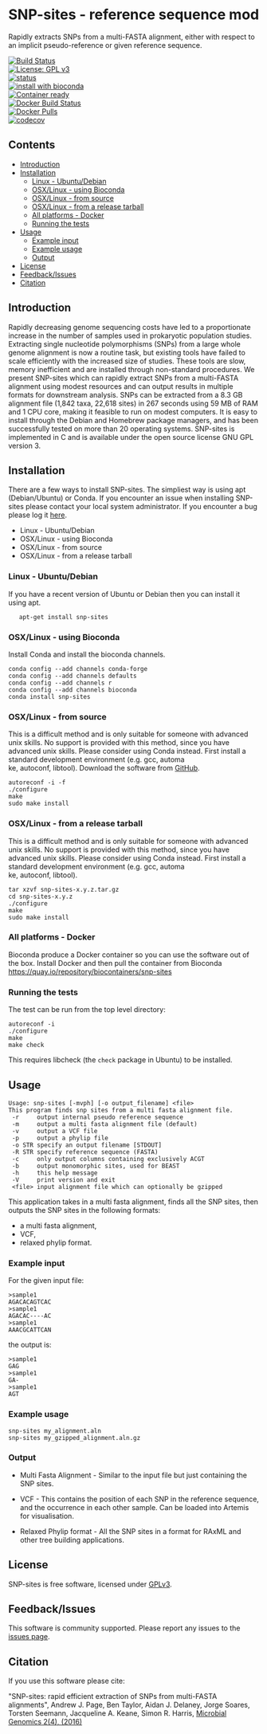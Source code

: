 # SNP-sites - reference sequence mod
Rapidly extracts SNPs from a multi-FASTA alignment, either with respect to an implicit pseudo-reference or given reference sequence.

[![Build Status](https://travis-ci.org/sanger-pathogens/snp-sites.png?branch=master)](https://travis-ci.org/sanger-pathogens/snp-sites)   
[![License: GPL v3](https://img.shields.io/badge/License-GPL%20v3-brightgreen.svg)](https://github.com/sanger-pathogens/snp-sites/blob/master/LICENSE)   
[![status](https://img.shields.io/badge/MGEN-10.1099%2Fmgen.0.000056-brightgreen.svg)](http://mgen.microbiologyresearch.org/content/journal/mgen/10.1099/mgen.0.000056)   
[![install with bioconda](https://img.shields.io/badge/install%20with-bioconda-brightgreen.svg)](http://bioconda.github.io/recipes/gubbins/README.html)  
[![Container ready](https://img.shields.io/badge/container-ready-brightgreen.svg)](https://quay.io/repository/biocontainers/gubbins)  
[![Docker Build Status](https://img.shields.io/docker/build/sangerpathogens/gubbins.svg)](https://hub.docker.com/r/sangerpathogens/gubbins)  
[![Docker Pulls](https://img.shields.io/docker/pulls/sangerpathogens/gubbins.svg)](https://hub.docker.com/r/sangerpathogens/gubbins)  
[![codecov](https://codecov.io/gh/sanger-pathogens/snp-sites/branch/master/graph/badge.svg)](https://codecov.io/gh/sanger-pathogens/snp-sites)   


## Contents
* [Introduction](#introduction)
* [Installation](#installation)
  * [Linux \- Ubuntu/Debian](#linux---ubuntudebian)
  * [OSX/Linux \- using Bioconda](#osxlinux---using-bioconda)
  * [OSX/Linux \- from source](#osxlinux---from-source)
  * [OSX/Linux \- from a release tarball](#osxlinux---from-a-release-tarball)
  * [All platforms \- Docker](#all-platforms---docker)
  * [Running the tests](#running-the-tests)
* [Usage](#usage)
  * [Example input](#example-input)
  * [Example usage](#example-usage)
  * [Output](#output)
* [License](#license)
* [Feedback/Issues](#feedbackissues)
* [Citation](#citation)

## Introduction
Rapidly decreasing genome sequencing costs have led to a proportionate increase in the number of samples used in prokaryotic population studies. Extracting single nucleotide polymorphisms (SNPs) from a large whole genome alignment is now a routine task, but existing tools have failed to scale efficiently with the increased size of studies. These tools are slow, memory inefficient and are installed through non-standard procedures. We present SNP-sites which can rapidly extract SNPs from a multi-FASTA alignment using modest resources and can output results in multiple formats for downstream analysis. SNPs can be extracted from a 8.3 GB alignment file (1,842 taxa, 22,618 sites) in 267 seconds using 59 MB of RAM and 1 CPU core, making it feasible to run on modest computers. It is easy to install through the Debian and Homebrew package managers, and has been successfully tested on more than 20 operating systems. SNP-sites is implemented in C and is available under the open source license GNU GPL version 3.

## Installation
There are a few ways to install SNP-sites. The simpliest way is using apt (Debian/Ubuntu) or Conda. If you encounter an issue when installing SNP-sites please contact your local system administrator. If you encounter a bug please log it [here](https://github.com/sanger-pathogens/snp-sites/issues).

* Linux - Ubuntu/Debian
* OSX/Linux - using Bioconda
* OSX/Linux - from source
* OSX/Linux - from a release tarball

### Linux - Ubuntu/Debian
If you have a recent version of Ubuntu or Debian then you can install it using apt.
```
   apt-get install snp-sites
```

### OSX/Linux - using Bioconda
Install Conda and install the bioconda channels.
```
conda config --add channels conda-forge
conda config --add channels defaults
conda config --add channels r
conda config --add channels bioconda
conda install snp-sites
```

### OSX/Linux - from source
This is a difficult method and is only suitable for someone with advanced unix skills. No support is provided with this method, since you have advanced unix skills. Please consider using Conda instead. First install a standard development environment (e.g. gcc, automa\
ke, autoconf, libtool). Download the software from [GitHub](https://github.com/sanger-pathogens/snp-sites).

```
autoreconf -i -f
./configure
make
sudo make install
```

### OSX/Linux - from a release tarball
This is a difficult method and is only suitable for someone with advanced unix skills. No support is provided with this method, since you have advanced unix skills. Please consider using Conda instead. First install a standard development environment (e.g. gcc, automa\
ke, autoconf, libtool).

```
tar xzvf snp-sites-x.y.z.tar.gz
cd snp-sites-x.y.z
./configure
make
sudo make install
```

### All platforms - Docker
Bioconda produce a Docker container so you can use the software out of the box. Install Docker and then pull the container from Bioconda https://quay.io/repository/biocontainers/snp-sites

### Running the tests
The test can be run from the top level directory:  

```
autoreconf -i
./configure
make
make check
```

This requires libcheck (the `check` package in Ubuntu) to be installed.

## Usage

```
Usage: snp-sites [-mvph] [-o output_filename] <file>
This program finds snp sites from a multi fasta alignment file.
 -r     output internal pseudo reference sequence
 -m     output a multi fasta alignment file (default)
 -v     output a VCF file
 -p     output a phylip file
 -o STR specify an output filename [STDOUT]
 -R STR specify reference sequence (FASTA)
 -c     only output columns containing exclusively ACGT
 -b     output monomorphic sites, used for BEAST
 -h     this help message
 -V     print version and exit
 <file> input alignment file which can optionally be gzipped
```

This application takes in a multi fasta alignment, finds all the SNP sites, then outputs the SNP sites in the following formats:

- a multi fasta alignment,
- VCF, 
- relaxed phylip format.

### Example input
For the given input file:
```
>sample1
AGACACAGTCAC
>sample1
AGACAC----AC
>sample1
AAACGCATTCAN
```
the output is:
```
>sample1
GAG
>sample1
GA-
>sample1
AGT
```

### Example usage

```
snp-sites my_alignment.aln
snp-sites my_gzipped_alignment.aln.gz
```
### Output
* Multi Fasta Alignment - Similar to the input file but just containing the SNP sites.

* VCF - This contains the position of each SNP in the reference sequence, and the occurrence in each other sample. Can be loaded into Artemis for visualisation.

* Relaxed Phylip format - All the SNP sites in a format for RAxML and other tree building applications.

## License
SNP-sites is free software, licensed under [GPLv3](https://github.com/sanger-pathogens/snp-sites/blob/master/LICENSE).

## Feedback/Issues
This software is community supported.  Please report any issues to the [issues page](https://github.com/sanger-pathogens/snp-sites/issues).

## Citation
If you use this software please cite:

"SNP-sites: rapid efficient extraction of SNPs from multi-FASTA alignments", Andrew J. Page, Ben Taylor, Aidan J. Delaney, Jorge Soares, Torsten Seemann, Jacqueline A. Keane, Simon R. Harris, [Microbial Genomics 2(4), (2016)](http://mgen.microbiologyresearch.org/content/journal/mgen/10.1099/mgen.0.000056)
